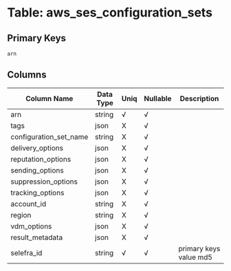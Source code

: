 # Table: aws_ses_configuration_sets

## Primary Keys 

```
arn
```


## Columns 

|  Column Name   |  Data Type  | Uniq | Nullable | Description | 
|  ----  | ----  | ----  | ----  | ---- | 
| arn | string | √ | √ |  | 
| tags | json | X | √ |  | 
| configuration_set_name | string | X | √ |  | 
| delivery_options | json | X | √ |  | 
| reputation_options | json | X | √ |  | 
| sending_options | json | X | √ |  | 
| suppression_options | json | X | √ |  | 
| tracking_options | json | X | √ |  | 
| account_id | string | X | √ |  | 
| region | string | X | √ |  | 
| vdm_options | json | X | √ |  | 
| result_metadata | json | X | √ |  | 
| selefra_id | string | √ | √ | primary keys value md5 | 


